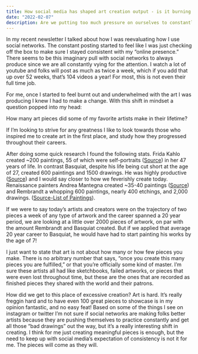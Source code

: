 ```yaml
---
title: How social media has shaped art creation output - is it burning us out, making us better artists, or both?
date: "2022-02-07"
description: Are we putting too much pressure on ourselves to constantly make things?
---
```


In my recent newsletter I talked about how I was reevaluating how I use social networks.  The constant posting started to feel like I was just checking off the box to make sure I stayed consistent with my “online presence.”  There seems to be this imaginary pull with social networks to always produce since we are all constantly vying for the attention. I watch a lot of youtube and folks will post as much as twice a week, which if you add that up over 52 weeks, that’s 104 videos a year!  For most, this is not even their full time job.

For me, once I started to feel burnt out and underwhelmed with the art I was producing I knew I had to make a change.  With this shift in mindset a question popped into my head:

How many art pieces did some of my favorite artists make in their lifetime?

If I’m looking to strive for any greatness I like to look towards those who inspired me to create art in the first place, and study how they progressed throughout their careers.

After doing some quick research I found the following stats. Frida Kahlo created ~200 paintings, 55 of which were self-portraits ([Source](https://www.fridakahlo.org/)) in her 47 years of life. In contrast Basquiat, despite his life being cut short at the age of 27, created 600 paintings and 1500 drawings. He was highly productive ([Source](https://en.wikipedia.org/wiki/List_of_paintings_by_Jean-Michel_Basquiat#cite_note-1)) and I would say closer to how we feverishly create today. Renaissance painters Andrea Mantegna created ~35-40 paintings ([Source](https://www.artrenewal.org/artists/andrea-mantegna/785#:~:text=1562%5D%20was%20another%20pupil%2C%20Bonsignori,forty%20are%20regarded%20as%20fully%20.)) and Rembrandt a whopping  600 paintings, nearly 400 etchings, and 2,000 drawings. ([Source-List of Paintings](https://en.wikipedia.org/wiki/List_of_paintings_by_Rembrandt)).

If we were to say today’s artists and creators were on the trajectory of two pieces a week of any type of artwork and the career spanned a 20 year period, we are looking at a little over 2000 pieces of artwork, on par with the amount Rembrandt and Basquiat created. But if we applied that average 20 year career to Basquiat, he would have had to start painting his works by the age of 7!

I just want to state that art is not about how many or how few pieces you make.  There is no arbitrary number that says, “once you create this many pieces you are fulfilled,” or that you’re officially some kind of master. I’m sure these artists all had like sketchbooks, failed artworks, or pieces that were even lost throughout time, but these are the ones that are recorded as finished pieces they shared with the world and their patrons.

How did we get to this place of excessive creation? Art is hard. It’s really freggin hard and to have even 100 great pieces to showcase is in my opinion fantastic, and no easy feat! Based on some of the things I see on instagram or twitter I’m not sure if social networks are making folks better artists because they are pushing themselves to practice constantly and get all those “bad drawings” out the way, but it’s a really interesting shift in creating.  I think for me just creating meaningful pieces is enough, but the need to keep up with social media’s expectation of consistency is not it for me.  The pieces will come as they will.
